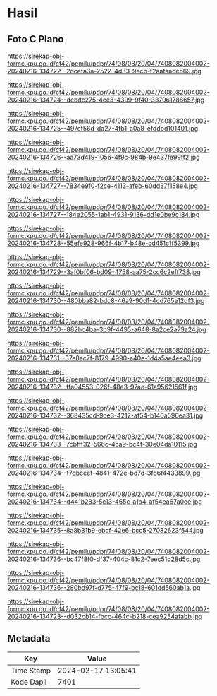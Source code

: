 # Hasil

## Foto C Plano

https://sirekap-obj-formc.kpu.go.id/cf42/pemilu/pdpr/74/08/08/20/04/7408082004002-20240216-134722--2dcefa3a-2522-4d33-9ecb-f2aafaadc569.jpg

https://sirekap-obj-formc.kpu.go.id/cf42/pemilu/pdpr/74/08/08/20/04/7408082004002-20240216-134724--debdc275-4ce3-4399-9f40-337961788657.jpg

https://sirekap-obj-formc.kpu.go.id/cf42/pemilu/pdpr/74/08/08/20/04/7408082004002-20240216-134725--497cf56d-da27-4fb1-a0a8-efddbd101401.jpg

https://sirekap-obj-formc.kpu.go.id/cf42/pemilu/pdpr/74/08/08/20/04/7408082004002-20240216-134726--aa73d419-1056-4f9c-984b-9e437fe99ff2.jpg

https://sirekap-obj-formc.kpu.go.id/cf42/pemilu/pdpr/74/08/08/20/04/7408082004002-20240216-134727--7834e9f0-f2ce-4113-afeb-60dd37f158e4.jpg

https://sirekap-obj-formc.kpu.go.id/cf42/pemilu/pdpr/74/08/08/20/04/7408082004002-20240216-134727--184e2055-1ab1-4931-9136-dd1e0be9c184.jpg

https://sirekap-obj-formc.kpu.go.id/cf42/pemilu/pdpr/74/08/08/20/04/7408082004002-20240216-134728--55efe928-966f-4b17-b48e-cd451c1f5399.jpg

https://sirekap-obj-formc.kpu.go.id/cf42/pemilu/pdpr/74/08/08/20/04/7408082004002-20240216-134729--3af0bf06-bd09-4758-aa75-2cc6c2eff738.jpg

https://sirekap-obj-formc.kpu.go.id/cf42/pemilu/pdpr/74/08/08/20/04/7408082004002-20240216-134730--480bba82-bdc8-46a9-90d1-4cd765e12df3.jpg

https://sirekap-obj-formc.kpu.go.id/cf42/pemilu/pdpr/74/08/08/20/04/7408082004002-20240216-134730--882bc4ba-3b9f-4495-a648-8a2ce2a79a24.jpg

https://sirekap-obj-formc.kpu.go.id/cf42/pemilu/pdpr/74/08/08/20/04/7408082004002-20240216-134731--37e8ac7f-8179-4990-a40e-1d4a5ae4eea3.jpg

https://sirekap-obj-formc.kpu.go.id/cf42/pemilu/pdpr/74/08/08/20/04/7408082004002-20240216-134732--ffa04553-026f-48e3-97ae-61a95621561f.jpg

https://sirekap-obj-formc.kpu.go.id/cf42/pemilu/pdpr/74/08/08/20/04/7408082004002-20240216-134732--368435cd-9ce3-4212-af54-b140a596ea31.jpg

https://sirekap-obj-formc.kpu.go.id/cf42/pemilu/pdpr/74/08/08/20/04/7408082004002-20240216-134733--7cbfff32-566c-4ca9-bc4f-30e04da10115.jpg

https://sirekap-obj-formc.kpu.go.id/cf42/pemilu/pdpr/74/08/08/20/04/7408082004002-20240216-134734--f7dbceef-4841-472e-bd7d-3fd6f4433899.jpg

https://sirekap-obj-formc.kpu.go.id/cf42/pemilu/pdpr/74/08/08/20/04/7408082004002-20240216-134734--d441b283-5c13-465c-a1b4-af54ea67a0ee.jpg

https://sirekap-obj-formc.kpu.go.id/cf42/pemilu/pdpr/74/08/08/20/04/7408082004002-20240216-134735--8a8b31b9-ebcf-42e6-bcc5-27082623f544.jpg

https://sirekap-obj-formc.kpu.go.id/cf42/pemilu/pdpr/74/08/08/20/04/7408082004002-20240216-134736--bc47f8f0-df37-404c-81c2-7eec51d28d5c.jpg

https://sirekap-obj-formc.kpu.go.id/cf42/pemilu/pdpr/74/08/08/20/04/7408082004002-20240216-134736--280bd97f-d775-47f9-bc18-601dd560ab1a.jpg

https://sirekap-obj-formc.kpu.go.id/cf42/pemilu/pdpr/74/08/08/20/04/7408082004002-20240216-134723--d032cb14-fbcc-464c-b218-cea9254afabb.jpg


## Metadata

| Key        | Value               |
| ---------- | ------------------- |
| Time Stamp | 2024-02-17 13:05:41 |
| Kode Dapil | 7401                |



